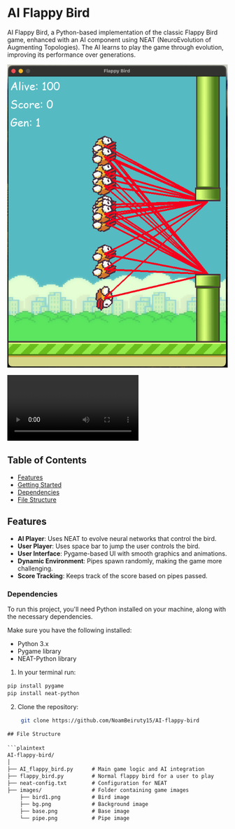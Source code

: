 # AI Flappy Bird

AI Flappy Bird, a Python-based implementation of the classic Flappy Bird game, enhanced with an AI component using NEAT (NeuroEvolution of Augmenting Topologies). The AI learns to play the game through evolution, improving its performance over generations.

![Example of the A.I birds in action](images/Birds_In_Action.png)

![Video example of the A.I birds in action](videos/Birds_In_Action.mov)

## Table of Contents

- [Features](#features)
- [Getting Started](#getting-started)
- [Dependencies](#dependencies)
- [File Structure](#file-structure)

## Features

- **AI Player**: Uses NEAT to evolve neural networks that control the bird.
- **User Player**: Uses space bar to jump the user controls the bird.
- **User Interface**: Pygame-based UI with smooth graphics and animations.
- **Dynamic Environment**: Pipes spawn randomly, making the game more challenging.
- **Score Tracking**: Keeps track of the score based on pipes passed.

### Dependencies

To run this project, you'll need Python installed on your machine, along with the necessary dependencies.

Make sure you have the following installed:

- Python 3.x
- Pygame library
- NEAT-Python library

1. In your terminal run:
```bash
pip install pygame
pip install neat-python 
```

2. Clone the repository:
   ```bash
    git clone https://github.com/NoamBeiruty15/AI-flappy-bird
```
## File Structure

```plaintext
AI-flappy-bird/
│
├── AI_flappy_bird.py      # Main game logic and AI integration
├── flappy_bird.py         # Normal flappy bird for a user to play
├── neat-config.txt        # Configuration for NEAT
├── images/                # Folder containing game images
    ├── bird1.png          # Bird image
    ├── bg.png             # Background image
    ├── base.png           # Base image
    └── pipe.png           # Pipe image
